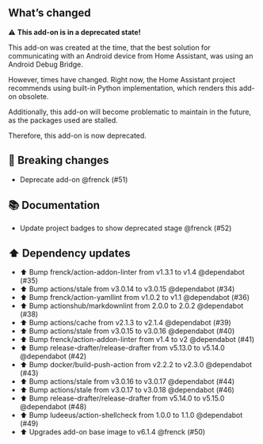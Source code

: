 ## What’s changed

⚠️  **This add-on is in a deprecated state!**

This add-on was created at the time, that the best solution for communicating
with an Android device from Home Assistant, was using an Android Debug Bridge.

However, times have changed. Right now, the Home Assistant project recommends
using built-in Python implementation, which renders this add-on obsolete.

Additionally, this add-on will become problematic to maintain in the future,
as the packages used are stalled.

Therefore, this add-on is now deprecated.

## 🚨 Breaking changes

- Deprecate add-on @frenck (#51)

## 📚 Documentation

- Update project badges to show deprecated stage @frenck (#52)

## ⬆️ Dependency updates

- ⬆️ Bump frenck/action-addon-linter from v1.3.1 to v1.4 @dependabot (#35)
- ⬆️ Bump actions/stale from v3.0.14 to v3.0.15 @dependabot (#34)
- ⬆️ Bump frenck/action-yamllint from v1.0.2 to v1.1 @dependabot (#36)
- ⬆️ Bump actionshub/markdownlint from 2.0.0 to 2.0.2 @dependabot (#38)
- ⬆️ Bump actions/cache from v2.1.3 to v2.1.4 @dependabot (#39)
- ⬆️ Bump actions/stale from v3.0.15 to v3.0.16 @dependabot (#40)
- ⬆️ Bump frenck/action-addon-linter from v1.4 to v2 @dependabot (#41)
- ⬆️ Bump release-drafter/release-drafter from v5.13.0 to v5.14.0 @dependabot (#42)
- ⬆️ Bump docker/build-push-action from v2.2.2 to v2.3.0 @dependabot (#43)
- ⬆️ Bump actions/stale from v3.0.16 to v3.0.17 @dependabot (#44)
- ⬆️ Bump actions/stale from v3.0.17 to v3.0.18 @dependabot (#46)
- ⬆️ Bump release-drafter/release-drafter from v5.14.0 to v5.15.0 @dependabot (#48)
- ⬆️ Bump ludeeus/action-shellcheck from 1.0.0 to 1.1.0 @dependabot (#49)
- ⬆️ Upgrades add-on base image to v6.1.4 @frenck (#50)
